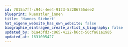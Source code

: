 ```yaml
---
id: 7815a7ff-c94c-4ee4-9123-53286755dee2
blueprint: kuenstler_innen
title: 'Hannes Siebert'
hat_eigene_website_has_own_website: false
biographie_eintragen_create_artist_s_biography: false
updated_by: b1a43fd3-c865-4122-b6cc-50cfa81a1985
updated_at: 1631005427
---
```

